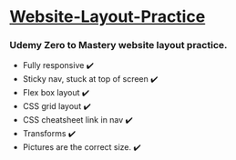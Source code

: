 <h1><ins> Website-Layout-Practice</ins></h1>

<h3>Udemy Zero to Mastery website layout practice.</h3>

<ul>
  <li>Fully responsive ✔️</li>
  <li>Sticky nav, stuck at top of screen ✔️</li>
  <li>Flex box layout ✔️</li>
  <li>CSS grid layout ✔️</li>
  <li>CSS cheatsheet link in nav ✔️</li>
  <li> Transforms ✔️ </li>
  <li> Pictures are the correct size. ✔️</li>
</ul>
